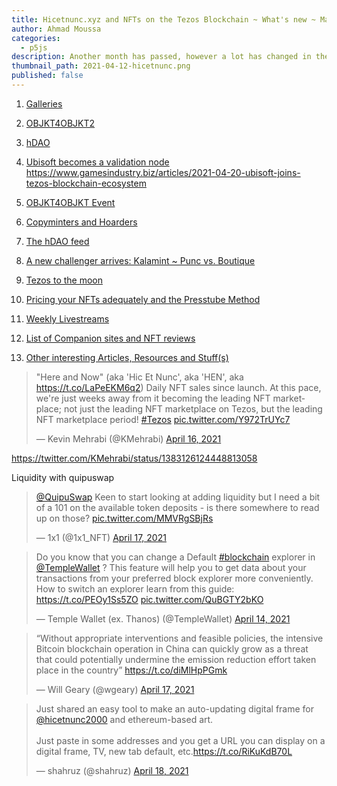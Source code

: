 ```yaml
---
title: Hicetnunc.xyz and NFTs on the Tezos Blockchain ~ What's new ~ May 2021 Mega Update
author: Ahmad Moussa
categories:
  - p5js
description: Another month has passed, however a lot has changed in the Tezos NFT world. Recent developments.
thumbnail_path: 2021-04-12-hicetnunc.png
published: false
---
```


1. <a href='#Galleries'>Galleries</a>
2. <a href='#OBJKT4OBJKT2'>OBJKT4OBJKT2</a>
3. <a href='#hDAO'>hDAO</a>
4. <a href='#Ubisoft'>Ubisoft becomes a validation node</a>
https://www.gamesindustry.biz/articles/2021-04-20-ubisoft-joins-tezos-blockchain-ecosystem


5. <a href='#OBJKT4OBJKT'>OBJKT4OBJKT Event</a>
6. <a href='#Copyminters'>Copyminters and Hoarders</a>
7. <a href='#HDAO'>The hDAO feed</a>
8. <a href='#Kalamint'>A new challenger arrives: Kalamint ~ Punc vs. Boutique</a>
9. <a href='#Tezos'>Tezos to the moon</a>
10. <a href='#Presstube'>Pricing your NFTs adequately and the Presstube Method</a>
11. <a href='#Livestream'>Weekly Livestreams</a>
12. <a href='#Companion'>List of Companion sites and NFT reviews</a>
13. <a href='#Other'>Other interesting Articles, Resources and Stuff(s)</a>

<blockquote class="twitter-tweet"><p lang="en" dir="ltr">&quot;Here and Now&quot; (aka &#39;Hic Et Nunc&#39;, aka &#39;HEN&#39;, aka <a href="https://t.co/LaPeEKM6q2">https://t.co/LaPeEKM6q2</a>) Daily NFT sales since launch. At this pace, we&#39;re just weeks away from it becoming the leading NFT marketplace; not just the leading NFT marketplace on Tezos, but the leading NFT marketplace period! <a href="https://twitter.com/hashtag/Tezos?src=hash&amp;ref_src=twsrc%5Etfw">#Tezos</a> <a href="https://t.co/Y972TrUYc7">pic.twitter.com/Y972TrUYc7</a></p>&mdash; Kevin Mehrabi (@KMehrabi) <a href="https://twitter.com/KMehrabi/status/1382933163014455296?ref_src=twsrc%5Etfw">April 16, 2021</a></blockquote> <script async src="https://platform.twitter.com/widgets.js" charset="utf-8"></script>

https://twitter.com/KMehrabi/status/1383126124448813058

Liquidity with quipuswap

<blockquote class="twitter-tweet"><p lang="en" dir="ltr"><a href="https://twitter.com/QuipuSwap?ref_src=twsrc%5Etfw">@QuipuSwap</a> Keen to start looking at adding liquidity but I need a bit of a 101 on the available token deposits - is there somewhere to read up on those? <a href="https://t.co/MMVRgSBjRs">pic.twitter.com/MMVRgSBjRs</a></p>&mdash; 1x1 (@1x1_NFT) <a href="https://twitter.com/1x1_NFT/status/1383354298805878787?ref_src=twsrc%5Etfw">April 17, 2021</a></blockquote> <script async src="https://platform.twitter.com/widgets.js" charset="utf-8"></script>

<blockquote class="twitter-tweet"><p lang="en" dir="ltr">Do you know that you can change a Default <a href="https://twitter.com/hashtag/blockchain?src=hash&amp;ref_src=twsrc%5Etfw">#blockchain</a> explorer in <a href="https://twitter.com/TempleWallet?ref_src=twsrc%5Etfw">@TempleWallet</a> ? This feature will help you to get data about your transactions from your preferred block explorer more conveniently. How to switch an explorer learn from this guide: <a href="https://t.co/PEOy1Ss5ZO">https://t.co/PEOy1Ss5ZO</a> <a href="https://t.co/QuBGTY2bKO">pic.twitter.com/QuBGTY2bKO</a></p>&mdash; Temple Wallet (ex. Thanos) (@TempleWallet) <a href="https://twitter.com/TempleWallet/status/1382322416211353604?ref_src=twsrc%5Etfw">April 14, 2021</a></blockquote> <script async src="https://platform.twitter.com/widgets.js" charset="utf-8"></script>

<blockquote class="twitter-tweet"><p lang="en" dir="ltr">“Without appropriate interventions and feasible policies, the intensive Bitcoin blockchain operation in China can quickly grow as a threat that could potentially undermine the emission reduction effort taken place in the country” <a href="https://t.co/diMlHpPGmk">https://t.co/diMlHpPGmk</a></p>&mdash; Will Geary (@wgeary) <a href="https://twitter.com/wgeary/status/1383385336907108359?ref_src=twsrc%5Etfw">April 17, 2021</a></blockquote> <script async src="https://platform.twitter.com/widgets.js" charset="utf-8"></script>

<blockquote class="twitter-tweet"><p lang="en" dir="ltr">Just shared an easy tool to make an auto-updating digital frame for <a href="https://twitter.com/hicetnunc2000?ref_src=twsrc%5Etfw">@hicetnunc2000</a> and ethereum-based art.<br><br>Just paste in some addresses and you get a URL you can display on a digital frame, TV, new tab default, etc.<a href="https://t.co/RiKuKdB70L">https://t.co/RiKuKdB70L</a></p>&mdash; shahruz (@shahruz) <a href="https://twitter.com/shahruz/status/1383596317293776903?ref_src=twsrc%5Etfw">April 18, 2021</a></blockquote> <script async src="https://platform.twitter.com/widgets.js" charset="utf-8"></script>
